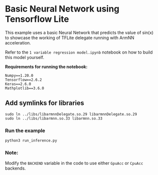 # Basic Neural Network using Tensorflow Lite
This example uses a basic Neural Network that predicts the value of sin(x) 
to showcase the working of TFLite delegate running with ArmNN acceleration.

Refer to the `1 variable regression model.ipynb` notebook on how to build this model yourself.

**Requirements for running the notebook:**

```
Numpy==1.20.0
Tensorflow==2.6.2
Keras==2.6.0
Mathplotlib==3.6.0
```

## Add symlinks for libraries
```shell
sudo ln ../libs/libarmnnDelegate.so.29 libarmnnDelegate.so.29
sudo ln ../libs/libarmnn.so.33 libarmnn.so.33
```

### Run the example
```shell
python3 run_inference.py
```

### Note:
Modify the `BACKEND` variable in the code to use either `GpuAcc` or `CpuAcc` backends.
